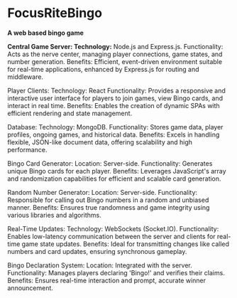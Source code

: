 # FocusRiteBingo
<b>A web based bingo game</b>

<b>Central Game Server:
Technology:</b> Node.js and Express.js.
Functionality: Acts as the nerve center, managing player connections, game states, and number generation.
Benefits: Efficient, event-driven environment suitable for real-time applications, enhanced by Express.js for routing and middleware.

Player Clients:
Technology: React
Functionality: Provides a responsive and interactive user interface for players to join games, view Bingo cards, and interact in real time.
Benefits: Enables the creation of dynamic SPAs with efficient rendering and state management.

Database:
Technology: MongoDB.
Functionality: Stores game data, player profiles, ongoing games, and historical data.
Benefits: Excels in handling flexible, JSON-like document data, offering scalability and high performance.

Bingo Card Generator:
Location: Server-side.
Functionality: Generates unique Bingo cards for each player.
Benefits: Leverages JavaScript's array and randomization capabilities for efficient and scalable card generation.

Random Number Generator:
Location: Server-side.
Functionality: Responsible for calling out Bingo numbers in a random and unbiased manner.
Benefits: Ensures true randomness and game integrity using various libraries and algorithms.

Real-Time Updates:
Technology: WebSockets (Socket.IO).
Functionality: Enables low-latency communication between the server and clients for real-time game state updates.
Benefits: Ideal for transmitting changes like called numbers and card updates, ensuring synchronous gameplay.

Bingo Declaration System:
Location: Integrated with the server.
Functionality: Manages players declaring 'Bingo!' and verifies their claims.
Benefits: Ensures real-time interaction and prompt, accurate winner announcement.
